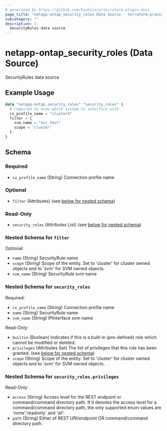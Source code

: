 ```yaml
---
# generated by https://github.com/hashicorp/terraform-plugin-docs
page_title: "netapp-ontap_security_roles Data Source - terraform-provider-netapp-ontap"
subcategory: ""
description: |-
  SecurityRules data source
---
```


# netapp-ontap_security_roles (Data Source)

SecurityRules data source

## Example Usage

```terraform
data "netapp-ontap_security_roles" "security_roles" {
  # required to know which system to interface with
  cx_profile_name = "cluster4"
  filter = {
    svm_name = "acc_test"
    scope = "cluster"
  }
}
```

<!-- schema generated by tfplugindocs -->
## Schema

### Required

- `cx_profile_name` (String) Connection profile name

### Optional

- `filter` (Attributes) (see [below for nested schema](#nestedatt--filter))

### Read-Only

- `security_roles` (Attributes List) (see [below for nested schema](#nestedatt--security_roles))

<a id="nestedatt--filter"></a>
### Nested Schema for `filter`

Optional:

- `name` (String) SecurityRule name
- `scope` (String) Scope of the entity. Set to 'cluster' for cluster owned objects and to 'svm' for SVM owned objects.
- `svm_name` (String) SecurityRule svm name


<a id="nestedatt--security_roles"></a>
### Nested Schema for `security_roles`

Required:

- `cx_profile_name` (String) Connection profile name
- `name` (String) SecurityRule name
- `svm_name` (String) IPInterface svm name

Read-Only:

- `builtin` (Boolean) Indicates if this is a built-in (pre-defined) role which cannot be modified or deleted.
- `privileges` (Attributes Set) The list of privileges that this role has been granted. (see [below for nested schema](#nestedatt--security_roles--privileges))
- `scope` (String) Scope of the entity. Set to 'cluster' for cluster owned objects and to 'svm' for SVM owned objects.

<a id="nestedatt--security_roles--privileges"></a>
### Nested Schema for `security_roles.privileges`

Read-Only:

- `access` (String) Access level for the REST endpoint or command/command directory path. If it denotes the access level for a command/command directory path, the only supported enum values are 'none','readonly' and 'all'.
- `path` (String) Either of REST URI/endpoint OR command/command directory path.
